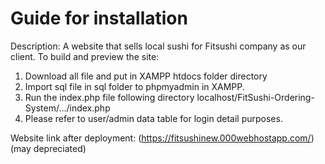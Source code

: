 # Guide for installation

Description: A website that sells local sushi for Fitsushi company as our client.
To build and preview the site:

1. Download all file and put in XAMPP htdocs folder directory
2. Import sql file in sql folder to phpmyadmin in XAMPP.
3. Run the index.php file following directory localhost/FitSushi-Ordering-System/.../index.php
4. Please refer to user/admin data table for login detail purposes.

Website link after deployment: (https://fitsushinew.000webhostapp.com/) (may depreciated)
